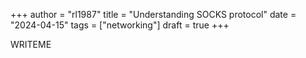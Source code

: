 +++
author = "rl1987"
title = "Understanding SOCKS protocol"
date = "2024-04-15"
tags = ["networking"]
draft = true
+++

WRITEME

